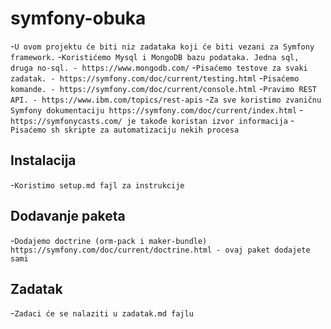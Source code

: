 # symfony-obuka

-`U ovom projektu će biti niz zadataka koji će biti vezani za Symfony framework.`
-`Koristićemo Mysql i MongoDB bazu podataka. Jedna sql, druga no-sql. - https://www.mongodb.com/`
-`Pisaćemo testove za svaki zadatak. - https://symfony.com/doc/current/testing.html`
-`Pisaćemo komande. - https://symfony.com/doc/current/console.html`
-`Pravimo REST API. - https://www.ibm.com/topics/rest-apis`
-`Za sve koristimo zvaničnu Symfony dokumentaciju https://symfony.com/doc/current/index.html`
-`https://symfonycasts.com/ je takođe koristan izvor informacija`
-`Pisaćemo sh skripte za automatizaciju nekih procesa`

## Instalacija
-`Koristimo setup.md fajl za instrukcije`

## Dodavanje paketa 
-`Dodajemo doctrine (orm-pack i maker-bundle) https://symfony.com/doc/current/doctrine.html - ovaj paket dodajete sami`

## Zadatak
-`Zadaci će se nalaziti u zadatak.md fajlu`
